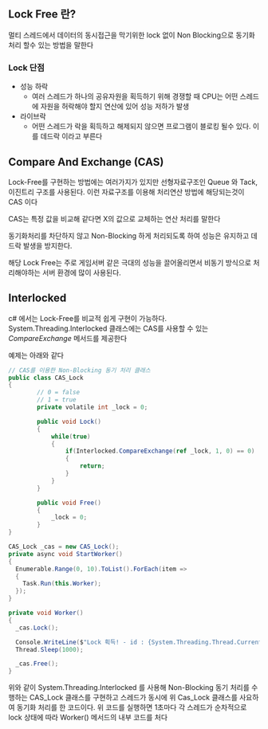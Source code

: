## Lock Free 란?

멀티 스레드에서 데이터의 동시접근을 막기위한 lock 없이 Non Blocking으로 동기화 처리 할수 있는 방법을 말한다

### Lock 단점

* 성능 하락
  * 여러 스레드가 하나의 공유자원을 획득하기 위해 경쟁할 때 CPU는 어떤 스레드에 자원을 허락해야 할지 연산에 있어 성능 저하가 발생
* 라이브락
  * 어떤 스레드가 락을 획득하고 해제되지 않으면 프로그램이 블로킹 될수 있다. 이를 데드락 이라고 부른다

## Compare And Exchange (CAS)

Lock-Free를 구현하는 방법에는 여러가지가 있지만 선형자료구조인 Queue 와 Tack, 이진트리 구조를 사용된다. 이런 자료구조를 이용해 처리연산 방법에 해당되는것이 CAS 이다

CAS는 특정 값을 비교해 같다면 X의 값으로 교체하는 연산 처리를 말한다

동기화처리를 차단하지 않고 Non-Blocking 하게 처리되도록 하여 성능은 유지하고 데드락 발생을 방지한다.

해당 Lock Free는 주로 게임서버 같은 극대의 성능을 끌어올리면서 비동기 방식으로 처리해야하는 서버 환경에 많이 사용된다.

## Interlocked

c# 에서는 Lock-Free를 비교적 쉽게 구현이 가능하다. System.Threading.Interlocked 클래스에는 CAS를 사용할 수 있는 *CompareExchange* 메서드를 제공한다

예제는 아래와 같다

```csharp
// CAS를 이용한 Non-Blocking 동기 처리 클래스
public class CAS_Lock
{
        // 0 = false
        // 1 = true
        private volatile int _lock = 0;

        public void Lock()
        {
            while(true)
            {
                if(Interlocked.CompareExchange(ref _lock, 1, 0) == 0)
                {
                    return;
                }
            }
        }

        public void Free()
        {
            _lock = 0;
        }
}

CAS_Lock _cas = new CAS_Lock();
private async void StartWorker()
{
  Enumerable.Range(0, 10).ToList().ForEach(item =>
  {
    Task.Run(this.Worker);
  });
}

private void Worker()
{
  _cas.Lock();

  Console.WriteLine($"Lock 획득! - id : {System.Threading.Thread.CurrentThread.ManagedThreadId} / {DateTime.Now.Second}s");
  Thread.Sleep(1000);

  _cas.Free();
}
```

위와 같이 System.Threading.Interlocked 를 사용해 Non-Blocking 동기 처리를 수행하는 CAS_Lock 클래스를 구현하고 스레드가 동시에 위 Cas_Lock 클래스를 사요하여 동기화 처리를 한 코드이다. 위 코드를 실행하면 1초마다 각 스레드가 순차적으로 lock 상태에 따라 Worker() 메서드의 내부 코드를 처다
